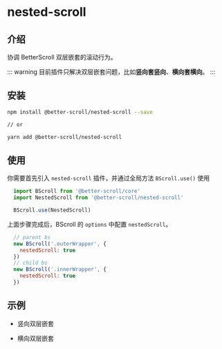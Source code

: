 # nested-scroll

## 介绍

协调 BetterScroll 双层嵌套的滚动行为。

::: warning
目前插件只解决双层嵌套问题，比如**竖向套竖向**、**横向套横向**。
:::

## 安装

```bash
npm install @better-scroll/nested-scroll --save

// or

yarn add @better-scroll/nested-scroll
```

## 使用

你需要首先引入 `nested-scroll` 插件，并通过全局方法 `BScroll.use()` 使用

```js
  import BScroll from '@better-scroll/core'
  import NestedScroll from '@better-scroll/nested-scroll'

  BScroll.use(NestedScroll)
```

上面步骤完成后，BScroll 的 `options` 中配置 `nestedScroll`。

```js
  // parent bs
  new BScroll('.outerWrapper', {
    nestedScroll: true
  })
  // child bs
  new BScroll('.innerWrapper', {
    nestedScroll: true
  })
```

## 示例

- 竖向双层嵌套

  <demo qrcode-url="nested-scroll/vertical">
    <template slot="code-template">
      <<< @/examples/vue/components/nested-scroll/vertical.vue?template
    </template>
    <template slot="code-script">
      <<< @/examples/vue/components/nested-scroll/vertical.vue?script
    </template>
    <template slot="code-style">
      <<< @/examples/vue/components/nested-scroll/vertical.vue?style
    </template>
    <nested-scroll-vertical slot="demo"></nested-scroll-vertical>
  </demo>

- 横向双层嵌套

  <demo qrcode-url="nested-scroll/horizontal">
    <template slot="code-template">
      <<< @/examples/vue/components/nested-scroll/horizontal.vue?template
    </template>
    <template slot="code-script">
      <<< @/examples/vue/components/nested-scroll/horizontal.vue?script
    </template>
    <template slot="code-style">
      <<< @/examples/vue/components/nested-scroll/horizontal.vue?style
    </template>
    <nested-scroll-horizontal slot="demo"></nested-scroll-horizontal>
  </demo>
